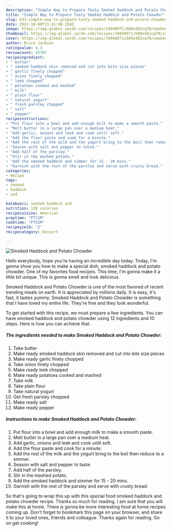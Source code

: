 ```yaml
---
description: "Simple Way to Prepare Tasty Smoked Haddock and Potato Chowder"
title: "Simple Way to Prepare Tasty Smoked Haddock and Potato Chowder"
slug: 633-simple-way-to-prepare-tasty-smoked-haddock-and-potato-chowder
date: 2022-10-08T21:41:08.250Z
image: https://img-global.cpcdn.com/recipes/34948971/680x482cq70/smoked-haddock-and-potato-chowder-recipe-main-photo.jpg
thumbnail: https://img-global.cpcdn.com/recipes/34948971/680x482cq70/smoked-haddock-and-potato-chowder-recipe-main-photo.jpg
cover: https://img-global.cpcdn.com/recipes/34948971/680x482cq70/smoked-haddock-and-potato-chowder-recipe-main-photo.jpg
author: Bruce Jackson
ratingvalue: 4.3
reviewcount: 45707
recipeingredient:
- " butter"
- " smoked haddock skin removed and cut into bite size pieces"
- " garlic finely chopped"
- " onion finely chopped"
- " leek chopped"
- " potatoes cooked and mashed"
- " milk"
- " plain flour"
- " natural yogurt"
- " fresh parsley chopped"
- " salt"
- " pepper"
recipeinstructions:
- "Put flour into a bowl and add enough milk to make a smooth paste."
- "Melt butter in a large pan over a medium heat."
- "Add garlic, onions and leek and cook until soft."
- "Add the flour paste and cook for a minute."
- "Add the rest of the milk and the yogurt bring to the boil then reduce to a simmer."
- "Season with salt and pepper to taste."
- "Add half of the parsley."
- "Stir in the mashed potato."
- "Add the smoked haddock and simmer for 15 - 20 mins."
- "Garnish with the rest of the parsley and serve with crusty bread."
categories:
- Recipe
tags:
- smoked
- haddock
- and

katakunci: smoked haddock and 
nutrition: 138 calories
recipecuisine: American
preptime: "PT11M"
cooktime: "PT55M"
recipeyield: "2"
recipecategory: Dessert

---
```



![Smoked Haddock and Potato Chowder](https://img-global.cpcdn.com/recipes/34948971/680x482cq70/smoked-haddock-and-potato-chowder-recipe-main-photo.jpg)

Hello everybody, hope you're having an incredible day today. Today, I'm gonna show you how to make a special dish, smoked haddock and potato chowder. One of my favorites food recipes. This time, I'm gonna make it a little bit unique. This is gonna smell and look delicious.

Smoked Haddock and Potato Chowder is one of the most favored of recent trending meals on earth. It is appreciated by millions daily. It is easy, it's fast, it tastes yummy. Smoked Haddock and Potato Chowder is something that I have loved my entire life. They're fine and they look wonderful.




To get started with this recipe, we must prepare a few ingredients. You can have smoked haddock and potato chowder using 12 ingredients and 10 steps. Here is how you can achieve that.

<!--inarticleads1-->

##### The ingredients needed to make Smoked Haddock and Potato Chowder:

1. Take  butter
1. Make ready  smoked haddock skin removed and cut into bite size pieces
1. Make ready  garlic finely chopped
1. Take  onion finely chopped
1. Make ready  leek chopped
1. Make ready  potatoes cooked and mashed
1. Take  milk
1. Take  plain flour
1. Take  natural yogurt
1. Get  fresh parsley chopped
1. Make ready  salt
1. Make ready  pepper




<!--inarticleads2-->

##### Instructions to make Smoked Haddock and Potato Chowder:

1. Put flour into a bowl and add enough milk to make a smooth paste.
1. Melt butter in a large pan over a medium heat.
1. Add garlic, onions and leek and cook until soft.
1. Add the flour paste and cook for a minute.
1. Add the rest of the milk and the yogurt bring to the boil then reduce to a simmer.
1. Season with salt and pepper to taste.
1. Add half of the parsley.
1. Stir in the mashed potato.
1. Add the smoked haddock and simmer for 15 - 20 mins.
1. Garnish with the rest of the parsley and serve with crusty bread.




So that's going to wrap this up with this special food smoked haddock and potato chowder recipe. Thanks so much for reading. I am sure that you will make this at home. There is gonna be more interesting food at home recipes coming up. Don't forget to bookmark this page on your browser, and share it to your loved ones, friends and colleague. Thanks again for reading. Go on get cooking!
